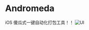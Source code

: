 # Andromeda
iOS 傻瓜式一键自动化打包工具！！
![UI](https://github.com/liucaide/Andromeda/blob/master/imags/QQ20181122-181358.png)
